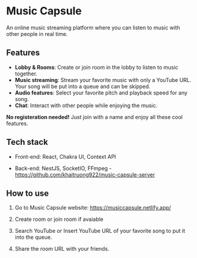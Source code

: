 # Music Capsule

An online music streaming platform where you can listen to music with other people in real time.

## Features

- **Lobby & Rooms**: Create or join room in the lobby to listen to music together.
- **Music streaming**: Stream your favorite music with only a YouTube URL. Your song will be put into a queue and can be skipped.
- **Audio features**: Select your favorite pitch and playback speed for any song.
- **Chat**: Interact with other people while enjoying the music.

**No registeration needed!** Just join with a name and enjoy all these cool features.

## Tech stack

- Front-end: React, Chakra UI, Context API

- Back-end: NestJS, SocketIO, FFmpeg - https://github.com/khaitruong922/music-capsule-server

## How to use

1. Go to Music Capsule website: https://musiccapsule.netlify.app/

2. Create room or join room if avaiable

3. Search YouTube or Insert YouTube URL of your favorite song to put it into the queue.

4. Share the room URL with your friends.
